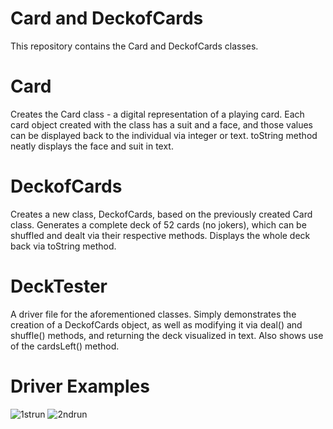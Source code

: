 # Card and DeckofCards
This repository contains the Card and DeckofCards classes. 

# Card
Creates the Card class - a digital representation of a playing card. Each card object created with the class has a suit and a face, and those values can be displayed back to the individual via integer or text. toString method neatly displays the face and suit in text.

# DeckofCards
Creates a new class, DeckofCards, based on the previously created Card class. Generates a complete deck of 52 cards (no jokers), which can be shuffled and dealt via their respective methods. Displays the whole deck back via toString method.

# DeckTester
A driver file for the aforementioned classes. Simply demonstrates the creation of a DeckofCards object, as well as modifying it via deal() and shuffle() methods, and returning the deck visualized in text. Also shows use of the cardsLeft() method.

# Driver Examples
![1strun](https://user-images.githubusercontent.com/107301994/232352067-3577fd7f-2a49-4fc0-901f-d00ad332c8d3.png)
![2ndrun](https://user-images.githubusercontent.com/107301994/232352068-dc956ad2-6d9d-4307-b3d9-40261938607d.png)
